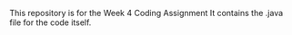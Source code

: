 This repository is for the Week 4 Coding Assignment
It contains the .java file for the code itself.
